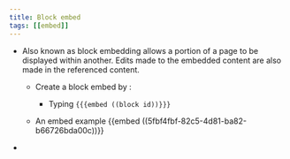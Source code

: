 ```yaml
---
title: Block embed
tags: [[embed]]
---
```


* Also known as block embedding allows a portion of a page to be displayed within another. Edits made to the embedded content are also made in the referenced content.
    * Create a block embed by :
        * Typing `{{{embed ((block id))}}}`

    * An embed example
{{embed ((5fbf4fbf-82c5-4d81-ba82-b66726bda00c))}}

-
